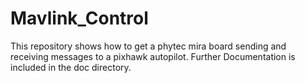 # Mavlink_Control

This repository shows how to get a phytec mira board sending and receiving messages to a pixhawk autopilot. Further Documentation is included in the doc directory. 
